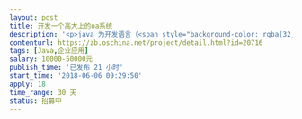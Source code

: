 ```yaml
---                
layout: post       
title: 开发一个高大上的oa系统           
description: '<p>java 为开发语言（<span style="background-color: rgba(32, 160, 255, 0.0980392); color: rgb(32, 160, 255);">Python也行，其他不要</span>）  至ssh  ssm或是更优方案，功能有工作流程、会议管理、文件管理、日程、计划、任务、项目管理、邮件 、IM、新闻、公告等oa常见功能。如有成品最好，所供产品不要存在第三方产权争议。（用户界面要好点、传统不要）。有现成的或是能在开发框架上开发的都可以。</p>'     
contenturl: https://zb.oschina.net/project/detail.html?id=20716      
tags: [Java,企业应用]            
salary: 10000-50000元          
publish_time: '已发布 21 小时'         
start_time: '2018-06-06 09:29:50'           
apply: 18                   
time_range: 30 天              
status: 招募中                  
---                 
```

